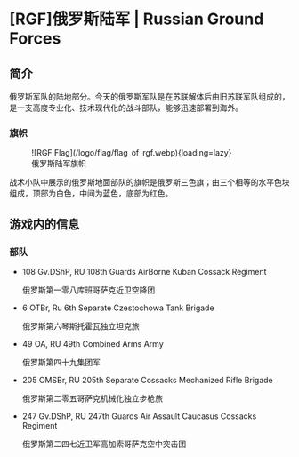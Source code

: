 # [RGF]俄罗斯陆军 | Russian Ground Forces

## 简介

俄罗斯军队的陆地部分。今天的俄罗斯军队是在苏联解体后由旧苏联军队组成的，是一支高度专业化、技术现代化的战斗部队，能够迅速部署到海外。

### 旗帜

<figure markdown>
  ![RGF Flag](/logo/flag/flag_of_rgf.webp){loading=lazy}
  <figcaption>俄罗斯陆军旗帜</figcaption>
</figure>

战术小队中展示的俄罗斯地面部队的旗帜是俄罗斯三色旗；由三个相等的水平色块组成，顶部为白色，中间为蓝色，底部为红色。 

## 游戏内的信息

### 部队

- 108 Gv.DShP, RU 108th Guards AirBorne Kuban Cossack Regiment

    俄罗斯第一零八库班哥萨克近卫空降团

- 6 OTBr, Ru 6th Separate Czestochowa Tank Brigade

    俄罗斯第六琴斯托霍瓦独立坦克旅

- 49 OA, RU 49th Combined Arms Army

    俄罗斯第四十九集团军

- 205 OMSBr, RU 205th Separate Cossacks Mechanized Rifle Brigade

    俄罗斯第二零五哥萨克机械化独立步枪旅

- 247 Gv.DShP, RU 247th Guards Air Assault Caucasus Cossacks Regiment

    俄罗斯第二四七近卫军高加索哥萨克空中突击团
